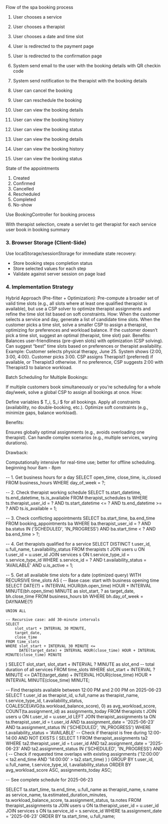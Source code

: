 Flow of the spa booking process

1. User chooses a service
2. User chooses a therapist
3. User chooses a date and time slot
4. User is redirected to the payment page
5. User is redirected to the confirmation page
6. System send email to the user with the booking details with QR checkin code

7. System send notification to the therapist with the booking details
8. User can cancel the booking
9. User can reschedule the booking
10. User can view the booking details
11. User can view the booking history
12. User can view the booking status
13. User can view the booking details
14. User can view the booking history
15. User can view the booking status

State of the appointments

1. Created
2. Confirmed
3. Cancelled
4. Rescheduled
5. Completed
6. No-show

Use BookingController for booking process

With therapist selection, create a servlet to get therapist for each service user book in booking summary

### 3. Browser Storage (Client-Side)

Use localStorage/sessionStorage for immediate state recovery:

- Store booking steps completion status
- Store selected values for each step
- Validate against server session on page load

### 4. Implementation Strategy

Hybrid Approach (Pre-filter + Optimization):
Pre-compute a broader set of valid time slots (e.g., all slots where at least one qualified therapist is available), but use a CSP solver to optimize therapist assignments and refine the time slot list based on soft constraints.
How:
When the customer selects a service and day, generate a list of candidate time slots.
When the customer picks a time slot, solve a smaller CSP to assign a therapist, optimizing for preferences and workload balance.
If the customer doesn’t pick a time slot, suggest an optimal (therapist, time slot) pair.
Benefits:
Balances user-friendliness (pre-given slots) with optimization (CSP solving).
Can suggest “best” time slots based on preferences or therapist availability.
Example:
Customer selects physical therapy, June 25. System shows {2:00, 3:00, 4:00}.
Customer picks 3:00. CSP assigns Therapist1 (preferred) if available, or Therapist3 otherwise.
If no preference, CSP suggests 2:00 with Therapist3 to balance workload.

Batch Scheduling for Multiple Bookings:

If multiple customers book simultaneously or you’re scheduling for a whole day/week, solve a global CSP to assign all bookings at once.
How:

Define variables $ T_i, S_i $ for all bookings.
Apply all constraints (availability, no double-booking, etc.).
Optimize soft constraints (e.g., minimize gaps, balance workload).

Benefits:

Ensures globally optimal assignments (e.g., avoids overloading one therapist).
Can handle complex scenarios (e.g., multiple services, varying durations).

Drawback:

Computationally intensive for real-time use; better for offline scheduling.
beginning hour 8am - 8pm

-- 1. Get business hours for a day
SELECT open_time, close_time, is_closed
FROM business_hours
WHERE day_of_week = ?;

-- 2. Check therapist working schedule
SELECT ts.start_datetime, ts.end_datetime, ts.is_available
FROM therapist_schedules ts
WHERE ts.therapist_user_id = ?
AND ts.start_datetime <= ?
AND ts.end_datetime >= ?
AND ts.is_available = 1;

-- 3. Check conflicting appointments
SELECT ba.start_time, ba.end_time
FROM booking_appointments ba
WHERE ba.therapist_user_id = ?
AND ba.status IN ('SCHEDULED', 'IN_PROGRESS')
AND ba.start_time < ?
AND ba.end_time > ?;

-- 4. Get therapists qualified for a service
SELECT DISTINCT t.user_id, u.full_name, t.availability_status
FROM therapists t
JOIN users u ON t.user_id = u.user_id
JOIN services s ON t.service_type_id = s.service_type_id
WHERE s.service_id = ?
AND t.availability_status = 'AVAILABLE'
AND u.is_active = 1;

-- 5. Get all available time slots for a date (optimized query)
WITH RECURSIVE time_slots AS (
-- Base case: start with business opening time
SELECT
DATE(?) + INTERVAL HOUR(bh.open_time) HOUR + INTERVAL MINUTE(bh.open_time) MINUTE as slot_start,
? as target_date,
bh.close_time
FROM business_hours bh
WHERE bh.day_of_week = DAYNAME(?)

    UNION ALL

    -- Recursive case: add 30-minute intervals
    SELECT
        slot_start + INTERVAL 30 MINUTE,
        target_date,
        close_time
    FROM time_slots
    WHERE slot_start + INTERVAL 30 MINUTE <=
          DATE(target_date) + INTERVAL HOUR(close_time) HOUR + INTERVAL MINUTE(close_time) MINUTE

)
SELECT
slot_start,
slot_start + INTERVAL ? MINUTE as slot_end -- total duration of all services
FROM time_slots
WHERE slot_start + INTERVAL ? MINUTE <=
DATE(target_date) + INTERVAL HOUR(close_time) HOUR + INTERVAL MINUTE(close_time) MINUTE;

-- Find therapists available between 12:00 PM and 2:00 PM on 2025-06-23
SELECT
t.user_id as therapist_id,
u.full_name as therapist_name,
t.service_type_id,
t.availability_status,
COALESCE(AVG(ta.workload_balance_score), 0) as avg_workload_score,
COUNT(ta.assignment_id) as assignments_today
FROM therapists t
JOIN users u ON t.user_id = u.user_id
LEFT JOIN therapist_assignments ta ON ta.therapist_user_id = t.user_id
AND ta.assignment_date = '2025-06-23'
AND ta.assignment_status IN ('SCHEDULED', 'IN_PROGRESS')
WHERE t.availability_status = 'AVAILABLE'
-- Check if therapist is free during 12:00-14:00
AND NOT EXISTS (
SELECT 1 FROM therapist_assignments ta2
WHERE ta2.therapist_user_id = t.user_id
AND ta2.assignment_date = '2025-06-23'
AND ta2.assignment_status IN ('SCHEDULED', 'IN_PROGRESS')
AND (
-- Check if requested time overlaps with existing assignments
('12:00:00' < ta2.end_time AND '14:00:00' > ta2.start_time)
)
)
GROUP BY t.user_id, u.full_name, t.service_type_id, t.availability_status
ORDER BY avg_workload_score ASC, assignments_today ASC;

-- See complete schedule for 2025-06-23

SELECT
ta.start_time,
ta.end_time,
u.full_name as therapist_name,
s.name as service_name,
ta.estimated_duration_minutes,
ta.workload_balance_score,
ta.assignment_status,
ta.notes
FROM therapist_assignments ta
JOIN users u ON ta.therapist_user_id = u.user_id
JOIN services s ON ta.service_id = s.service_id
WHERE ta.assignment_date = '2025-06-23'
ORDER BY ta.start_time, u.full_name;
